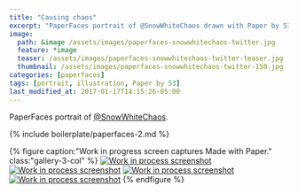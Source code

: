 ```yaml
---
title: "Causing chaos"
excerpt: "PaperFaces portrait of @SnowWhiteChaos drawn with Paper by 53 on an iPad."
image: 
  path: &image /assets/images/paperfaces-snowwhitechaos-twitter.jpg 
  feature: *image
  teaser: /assets/images/paperfaces-snowwhitechaos-twitter-teaser.jpg
  thumbnail: /assets/images/paperfaces-snowwhitechaos-twitter-150.jpg
categories: [paperfaces]
tags: [portrait, illustration, Paper by 53]
last_modified_at: 2017-01-17T14:15:26-05:00
---
```


PaperFaces portrait of [@SnowWhiteChaos](https://twitter.com/SnowWhiteChaos).

{% include boilerplate/paperfaces-2.md %}

{% figure caption:"Work in progress screen captures Made with Paper." class:"gallery-3-col" %}
[![Work in process screenshot](/assets/images/paperfaces-snowwhitechaos-process-1-600.jpg)](/assets/images/paperfaces-snowwhitechaos-process-1-lg.jpg)
[![Work in process screenshot](/assets/images/paperfaces-snowwhitechaos-process-2-600.jpg)](/assets/images/paperfaces-snowwhitechaos-process-2-lg.jpg)
[![Work in process screenshot](/assets/images/paperfaces-snowwhitechaos-process-3-600.jpg)](/assets/images/paperfaces-snowwhitechaos-process-3-lg.jpg)
[![Work in process screenshot](/assets/images/paperfaces-snowwhitechaos-process-4-600.jpg)](/assets/images/paperfaces-snowwhitechaos-process-4-lg.jpg)
{% endfigure %}
